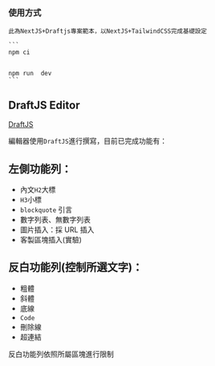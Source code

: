 ### 使用方式

    此為NextJS+Draftjs專案範本，以NextJS+TailwindCSS完成基礎設定

    ```
    npm ci


    npm run  dev
    ```

## DraftJS Editor

[DraftJS](https://draftjs.org/)

編輯器使用`DraftJS`進行撰寫，目前已完成功能有：

## 左側功能列：

-   內文`H2`大標
-   `H3`小標
-   `blockquote` 引言
-   數字列表、無數字列表
-   圖片插入：採 URL 插入
-   客製區塊插入(實驗)

## 反白功能列(控制所選文字)：

-   粗體
-   斜體
-   底線
-   `Code`
-   刪除線
-   超連結

反白功能列依照所屬區塊進行限制
